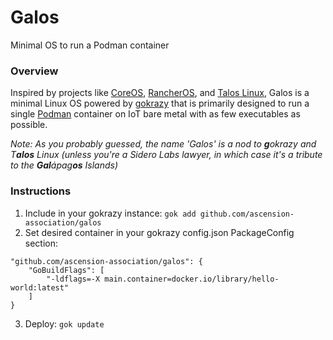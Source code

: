 # Galos
Minimal OS to run a Podman container

### Overview
Inspired by projects like [CoreOS](https://github.com/coreos), [RancherOS](https://github.com/rancher/os), and [Talos Linux](https://github.com/siderolabs/talos), Galos is a minimal Linux OS powered by [gokrazy](https://github.com/gokrazy/gokrazy) that is primarily designed to run a single [Podman](https://github.com/containers/podman) container on IoT bare metal with as few executables as possible.

_Note: As you probably guessed, the name 'Galos' is a nod to **g**okrazy and T**alos** Linux (unless you're a Sidero Labs lawyer, in which case it's a tribute to the **Gal**ápag**os** Islands)_

### Instructions
1. Include in your gokrazy instance: `gok add github.com/ascension-association/galos`
2. Set desired container in your gokrazy config.json PackageConfig section:

```
"github.com/ascension-association/galos": {
    "GoBuildFlags": [
        "-ldflags=-X main.container=docker.io/library/hello-world:latest"
    ]
}
```

3. Deploy: `gok update`

